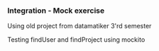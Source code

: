 ### Integration - Mock exercise

Using old project from datamatiker 3'rd semester

Testing findUser and findProject
using mockito
